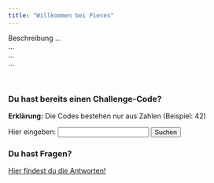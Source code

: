 ```yaml
---
title: "Willkommen bei Pieces"
---
```


<link rel="stylesheet" href="./customStyles.css">
<script type="text/javascript" src="./jquery.min.js"></script>
<script type="text/javascript" src="./start.js"></script>

<p>Beschreibung ... <br> ... <br> ... <br>...</p>
<br>
<h3>Du hast bereits einen Challenge-Code?</h3>
<p><b>Erklärung:</b> Die Codes bestehen nur aus Zahlen (Beispiel: 42)</p>
<span>Hier eingeben:</span>
<input id="codeInput" type="text" class="button">
<input id="submitInput" type="button" class="button" value="Suchen">
<h3>Du hast Fragen?</h3>
<p><a href="./Q&A">Hier findest du die Antworten!</a></p>

